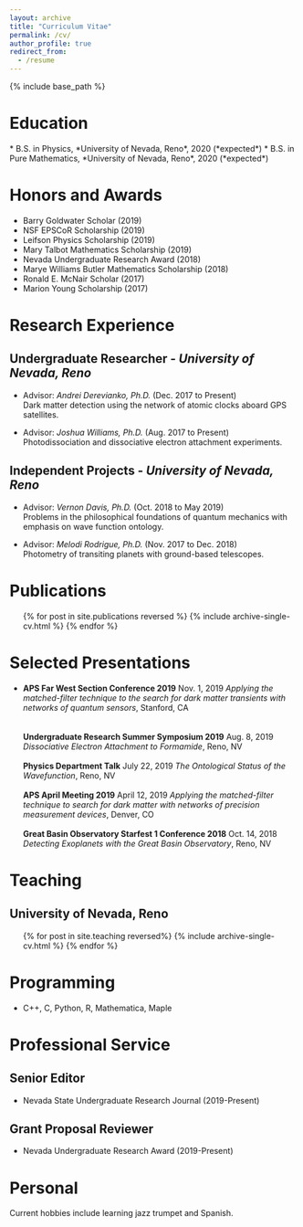 ```yaml
---
layout: archive
title: "Curriculum Vitae"
permalink: /cv/
author_profile: true
redirect_from:
  - /resume
---
```


{% include base_path %}
<br />
<h1>Education</h1>
* B.S. in Physics, *University of Nevada, Reno*, 2020 (*expected*)
* B.S. in Pure Mathematics, *University of Nevada, Reno*, 2020 (*expected*)

Honors and Awards
======
* Barry Goldwater Scholar (2019)
* NSF EPSCoR Scholarship (2019)
* Leifson Physics Scholarship (2019)
* Mary Talbot Mathematics Scholarship (2019)
* Nevada Undergraduate Research Award (2018)
* Marye Williams Butler Mathematics Scholarship (2018)
* Ronald E. McNair Scholar (2017)
* Marion Young Scholarship (2017)

Research Experience
======
## Undergraduate Researcher - *University of Nevada, Reno*

* Advisor: *Andrei Derevianko, Ph.D.* (Dec. 2017 to Present)<br />
Dark matter detection using the network of atomic clocks aboard GPS satellites.

* Advisor: *Joshua Williams, Ph.D.* (Aug. 2017 to Present)<br />
Photodissociation and dissociative electron attachment experiments.

## Independent Projects - *University of Nevada, Reno*

* Advisor: *Vernon Davis, Ph.D.* (Oct. 2018 to May 2019)<br />
Problems in the philosophical foundations of quantum mechanics with emphasis on wave function ontology.

* Advisor: *Melodi Rodrigue, Ph.D.* (Nov. 2017 to Dec. 2018)<br />
Photometry of transiting planets with ground-based telescopes.


  
Publications
======

  <ul>{% for post in site.publications reversed %} 
    {% include archive-single-cv.html %} 
  {% endfor %}</ul> 
  
Selected Presentations
======
<ul>
	<li>
	<b>APS Far West Section Conference 2019</b> Nov. 1, 2019 
	<i>Applying the matched-filter technique to the search for dark matter transients with networks of quantum sensors</i>, Stanford, CA
	</li>
<br>
<br>
<b>Undergraduate Research Summer Symposium 2019</b> Aug. 8, 2019 
<i>Dissociative Electron Attachment to Formamide</i>, Reno, NV
<br>
<br>
<b>Physics Department Talk</b> July 22, 2019 
<i>The Ontological Status of the Wavefunction</i>, Reno, NV
<br>
<br>
<b>APS April Meeting 2019</b> April 12, 2019 
<i>Applying the matched-filter technique to search for dark matter with networks of precision measurement devices</i>, Denver, CO
<br>
<br>
<b>Great Basin Observatory Starfest 1 Conference 2018</b> Oct. 14, 2018 
<i>Detecting Exoplanets with the Great Basin Observatory</i>, Reno, NV
</ul>
  
Teaching
======
## University of Nevada, Reno

 <ul>{% for post in site.teaching reversed%} 
   {% include archive-single-cv.html %} 
   {% endfor %}</ul> 
  
Programming
======
* C++, C, Python, R, Mathematica, Maple
  
Professional Service
======
## Senior Editor
* Nevada State Undergraduate Research Journal (2019-Present)

## Grant Proposal Reviewer
* Nevada Undergraduate Research Award (2019-Present)


Personal
======
Current hobbies include learning jazz trumpet and Spanish.
